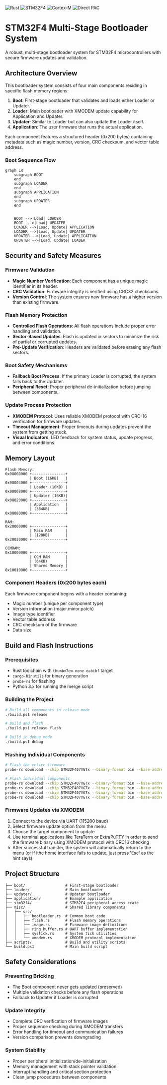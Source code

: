 
![Rust](https://img.shields.io/badge/Language-Rust-critical)
![STM32F4](https://img.shields.io/badge/MCU-STM32F4-blue)
![Cortex-M](https://img.shields.io/badge/Architecture-Cortex--M-blueviolet)
![Direct PAC](https://img.shields.io/badge/Access-stm32f4--pac-green)


# STM32F4 Multi-Stage Bootloader System

A robust, multi-stage bootloader system for STM32F4 microcontrollers with secure firmware updates and validation.

## Architecture Overview

This bootloader system consists of four main components residing in specific flash memory regions:

1. **Boot**: First-stage bootloader that validates and loads either Loader or Updater.
2. **Loader**: Main bootloader with XMODEM update capability for Application and Updater.
3. **Updater**: Similar to Loader but can also update the Loader itself.
4. **Application**: The user firmware that runs the actual application.

Each component features a structured header (0x200 bytes) containing metadata such as magic number, version, CRC checksum, and vector table address.

### Boot Sequence Flow

```mermaid
graph LR
    subgraph BOOT
    end
    subgraph LOADER
    end
    subgraph APPLICATION
    end
    subgraph UPDATER
    end

    
    BOOT -->|Load| LOADER
    BOOT -.->|Load| UPDATER
    LOADER -->|Load, Update| APPLICATION
    LOADER -->|Load, Update| UPDATER
    UPDATER -->|Load, Update| APPLICATION
    UPDATER -->|Load, Update| LOADER
```

## Security and Safety Measures

### Firmware Validation
- **Magic Number Verification**: Each component has a unique magic identifier in its header.
- **CRC Validation**: Firmware integrity is verified using CRC32 checksums.
- **Version Control**: The system ensures new firmware has a higher version than existing firmware.

### Flash Memory Protection
- **Controlled Flash Operations**: All flash operations include proper error handling and validation.
- **Sector-Based Updates**: Flash is updated in sectors to minimize the risk of partial or corrupted updates.
- **Pre-Update Verification**: Headers are validated before erasing any flash sectors.

### Boot Safety Mechanisms
- **Fallback Boot Process**: If the primary Loader is corrupted, the system falls back to the Updater.
- **Peripheral Reset**: Proper peripheral de-initialization before jumping between components.

### Update Process Protection
- **XMODEM Protocol**: Uses reliable XMODEM protocol with CRC-16 verification for firmware updates.
- **Timeout Management**: Proper timeouts during updates prevent the system from getting stuck.
- **Visual Indicators**: LED feedback for system status, update progress, and error conditions.

## Memory Layout

```
Flash Memory:
0x08000000 +---------------+
           | Boot (16KB)   |
0x08004000 +---------------+
           | Loader (16KB) |
0x08008000 +---------------+
           | Updater (16KB)|
0x08020000 +---------------+
           | Application   |
           | (384KB)       |
0x08080000 +---------------+

RAM:
0x20000000 +---------------+
           | Main RAM      |
           | (128KB)       |
0x20020000 +---------------+

CCMRAM:
0x10000000 +---------------+
           | CCM RAM       |
           | (64KB)        |
           | Shared Memory |
0x10010000 +---------------+
```

### Component Headers (0x200 bytes each)
Each firmware component begins with a header containing:
- Magic number (unique per component type)
- Version information (major.minor.patch)
- Image type identifier
- Vector table address
- CRC checksum of the firmware
- Data size

## Build and Flash Instructions

### Prerequisites
- Rust toolchain with `thumbv7em-none-eabihf` target
- `cargo-binutils` for binary generation
- `probe-rs` for flashing
- Python 3.x for running the merge script

### Building the Project
```bash
# Build all components in release mode
./build.ps1 release

# Build and flash
./build.ps1 release flash

# Build in debug mode
./build.ps1 debug
```

### Flashing Individual Components
```bash
# Flash the entire firmware
probe-rs download --chip STM32F407VGTx --binary-format bin --base-address 0x08000000 merged_firmware.bin

# Flash individual components
probe-rs download --chip STM32F407VGTx --binary-format bin --base-address 0x08000000 boot.bin
probe-rs download --chip STM32F407VGTx --binary-format bin --base-address 0x08004000 loader.bin
probe-rs download --chip STM32F407VGTx --binary-format bin --base-address 0x08008000 updater.bin
probe-rs download --chip STM32F407VGTx --binary-format bin --base-address 0x08020000 application.bin
```

### Firmware Updates via XMODEM
1. Connect to the device via UART (115200 baud)
2. Select firmware update option from the menu
3. Choose the target component to update
4. Use terminal applications like TeraTerm or ExtraPuTTY in order to send the firmware binary using XMODEM protocol with CRC16 checking
5. After successful transfer, the system will automatically return to the menu (or if ithe home interface fails to update, just press 'Esc' as the hint says)

## Project Structure

```
├── boot/                  # First-stage bootloader
├── loader/                # Main bootloader
├── updater/               # Updater bootloader
├── application/           # Example application
├── stm32f4/               # STM32F4 peripheral access crate
├── misc/                  # Shared library components
│   ├── src/
│   │   ├── bootloader.rs  # Common boot code
│   │   ├── flash.rs       # Flash memory operations
│   │   ├── image.rs       # Firmware image definitions
│   │   ├── ring_buffer.rs # UART buffer implementation
│   │   ├── systick.rs     # System tick utilities
│   │   └── xmodem.rs      # XMODEM protocol implementation
├── scripts/               # Build and utility scripts
└── build.ps1              # Main build script
```

## Safety Considerations

### Preventing Bricking
- The Boot component never gets updated (preserved)
- Multiple validation checks before any flash operations
- Fallback to Updater if Loader is corrupted

### Update Integrity
- Complete CRC verification of firmware images
- Proper sequence checking during XMODEM transfers
- Error handling for timeout and communication failures
- Version comparison prevents downgrading

### System Stability
- Proper peripheral initialization/de-initialization
- Memory management with stack pointer validation
- Interrupt handling and critical section protection
- Clean jump procedures between components

